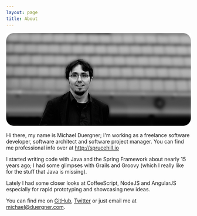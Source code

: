 ```yaml
---
layout: page
title: About
---
```


![That's me!](/assets/me.png)

Hi there, my name is Michael Duergner; I'm working as a freelance software developer, software architect and software project manager. You can find me professional info over at <a href="http://sprucehill.io" target="_blank">http://sprucehill.io</a>

I started writing code with Java and the Spring Framework about nearly 15 years ago; I had some glimpses with Grails and Groovy (which I really like for the stuff that Java is missing).

Lately I had some closer looks at CoffeeScript, NodeJS and AngularJS especially for rapid prototyping and showcasing new ideas.

You can find me on <a href="https://github.com/duergner" target="_blank">GitHub</a>, <a href="https://twitter.com/duergner" target="_blank">Twitter</a> or just email me at <a href="mailto:michael@duergner.com">michael@duergner.com</a>.
